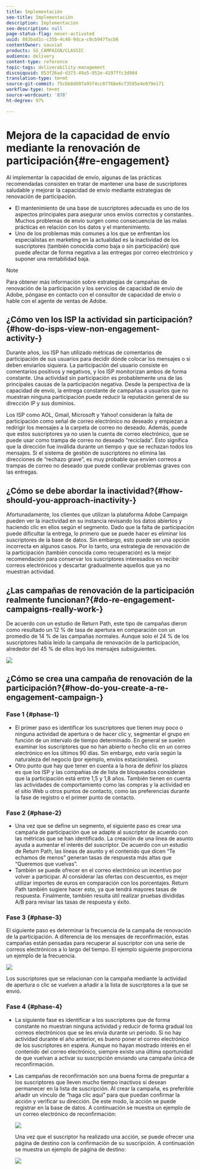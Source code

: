 ```yaml
---
title: Implementación
seo-title: Implementación
description: Implementación
seo-description: null
page-status-flag: never-activated
uuid: 883bad1c-c35b-4c48-9dca-c0cb947facb6
contentOwner: sauviat
products: SG_CAMPAIGN/CLASSIC
audience: delivery
content-type: reference
topic-tags: deliverability-management
discoiquuid: 853f26ad-d373-49a5-952e-4197ffc3d904
translation-type: tm+mt
source-git-commit: 75cbb8d697a95f4cc07768e6cf3585e4e079e171
workflow-type: tm+mt
source-wordcount: '878'
ht-degree: 97%

---
```



# Mejora de la capacidad de envío mediante la renovación de participación{#re-engagement}

Al implementar la capacidad de envío, algunas de las prácticas recomendadas consisten en tratar de mantener una base de suscriptores saludable y mejorar la capacidad de envío mediante estrategias de renovación de participación.

* El mantenimiento de una base de suscriptores adecuada es uno de los aspectos principales para asegurar unos envíos correctos y constantes. Muchos problemas de envío surgen como consecuencia de las malas prácticas en relación con los datos y el mantenimiento.
* Uno de los problemas más comunes a los que se enfrentan los especialistas en marketing en la actualidad es la inactividad de los suscriptores (también conocida como baja o sin participación) que puede afectar de forma negativa a las entregas por correo electrónico y suponer una rentabilidad baja.

>[!NOTE]
>
>Para obtener más información sobre estrategias de campañas de renovación de la participación y los servicios de capacidad de envío de Adobe, póngase en contacto con el consultor de capacidad de envío o hable con el agente de ventas de Adobe.

## ¿Cómo ven los ISP la actividad sin participación?{#how-do-isps-view-non-engagement-activity-}

Durante años, los ISP han utilizado métricas de comentarios de participación de sus usuarios para decidir dónde colocar los mensajes o si deben enviarlos siquiera. La participación del usuario consiste en comentarios positivos y negativos, y los ISP monitorizan ambos de forma constante. Una actividad sin participación es probablemente una de las principales causas de la participación negativa. Desde la perspectiva de la capacidad de envío, la entrega constante de campañas a usuarios que no muestran ninguna participación puede reducir la reputación general de su dirección IP y sus dominios.

Los ISP como AOL, Gmail, Microsoft y Yahoo! consideran la falta de participación como señal de correo electrónico no deseado y empiezan a redirigir los mensajes a la carpeta de correo no deseado. Además, puede que estos suscriptores ya no usen la cuenta de correo electrónico, que se puede usar como trampa de correo no deseado “reciclada”. Esto significa que la dirección fue inválida durante un tiempo y que se rechazan todos los mensajes. Si el sistema de gestión de suscriptores no elimina las direcciones de “rechazo grave”, es muy probable que envíen correos a trampas de correo no deseado que puede conllevar problemas graves con las entregas.

## ¿Cómo se debe abordar la inactividad?{#how-should-you-approach-inactivity-}

Afortunadamente, los clientes que utilizan la plataforma Adobe Campaign pueden ver la inactividad en su instancia revisando los datos abiertos y haciendo clic en ellos según el segmento. Dado que la falta de participación puede dificultar la entrega, lo primero que se puede hacer es eliminar los suscriptores de la base de datos. Sin embargo, esto puede ser una opción incorrecta en algunos casos. Por lo tanto, una estrategia de renovación de la participación (también conocida como recuperación) es la mejor recomendación para conservar los suscriptores interesados en recibir correos electrónicos y descartar gradualmente aquellos que ya no muestran actividad.

## ¿Las campañas de renovación de la participación realmente funcionan?{#do-re-engagement-campaigns-really-work-}

De acuerdo con un estudio de Return Path, este tipo de campañas dieron como resultado un 12 % de tasa de apertura en comparación con un promedio de 14 % de las campañas normales. Aunque solo el 24 % de los suscriptores había leído la campaña de renovación de la participación, alrededor del 45 % de ellos leyó los mensajes subsiguientes.

![](assets/deliverability_implementation_1.png)

## ¿Cómo se crea una campaña de renovación de la participación?{#how-do-you-create-a-re-engagement-campaign-}

### Fase 1 {#phase-1}

* El primer paso es identificar los suscriptores que tienen muy poco o ninguna actividad de apertura o de hacer clic y, segmentar el grupo en función de un intervalo de tiempo determinado. En general se suelen examinar los suscriptores que no han abierto o hecho clic en un correo electrónico en los últimos 90 días. Sin embargo, esto varía según la naturaleza del negocio (por ejemplo, envíos estacionales).
* Otro punto que hay que tener en cuenta a la hora de definir los plazos es que los ISP y las compañías de  de lista de bloqueados consideran que la participación está entre 1,5 y 1,8 años. También tienen en cuenta las actividades de comportamiento como las compras y la actividad en el sitio Web u otros puntos de contacto, como las preferencias durante la fase de registro o el primer punto de contacto.

### Fase 2 {#phase-2}

* Una vez que se define un segmento, el siguiente paso es crear una campaña de participación que se adapte al suscriptor de acuerdo con las métricas que se han identificado. La creación de una línea de asunto ayuda a aumentar el interés del suscriptor. De acuerdo con un estudio de Return Path, las líneas de asunto y el contenido que dicen “Te echamos de menos” generan tasas de respuesta más altas que “Queremos que vuelvas”.
* También se puede ofrecer en el correo electrónico un incentivo por volver a participar. Al considerar las ofertas con descuentos, es mejor utilizar importes de euros en comparación con los porcentajes. Return Path también sugiere hacer esto, ya que tendrá mayores tasas de respuesta. Finalmente, también resulta útil realizar pruebas divididas A/B para revisar las tasas de respuesta y éxito.

### Fase 3 {#phase-3}

El siguiente paso es determinar la frecuencia de la campaña de renovación de la participación. A diferencia de los mensajes de reconfirmación, estas campañas están pensadas para recuperar al suscriptor con una serie de correos electrónicos a lo largo del tiempo. El ejemplo siguiente proporciona un ejemplo de la frecuencia.

![](assets/deliverability_implementation_2.png)

Los suscriptores que se relacionan con la campaña mediante la actividad de apertura o clic se vuelven a añadir a la lista de suscriptores a la que se envió.

### Fase 4 {#phase-4}

* La siguiente fase es identificar a los suscriptores que de forma constante no muestran ninguna actividad y reducir de forma gradual los correos electrónicos que se les envía durante un periodo. Si no hay actividad durante el año anterior, es bueno poner el correo electrónico de los suscriptores en espera. Aunque no hayan mostrado interés en el contenido del correo electrónico, siempre existe una última oportunidad de que vuelvan a activar su suscripción enviando una campaña única de reconfirmación.
* Las campañas de reconfirmación son una buena forma de preguntar a los suscriptores que lleven mucho tiempo inactivos si desean permanecer en la lista de suscripción. Al crear la campaña, es preferible añadir un vínculo de “haga clic aquí” para que puedan confirmar la acción y verificar su dirección. De este modo, la acción se puede registrar en la base de datos. A continuación se muestra un ejemplo de un correo electrónico de reconfirmación:

   ![](assets/deliverability_implementation_3.png)

   Una vez que el suscriptor ha realizado una acción, se puede ofrecer una página de destino con la confirmación de su suscripción. A continuación se muestra un ejemplo de página de destino:

   ![](assets/deliverability_implementation_4.png)
